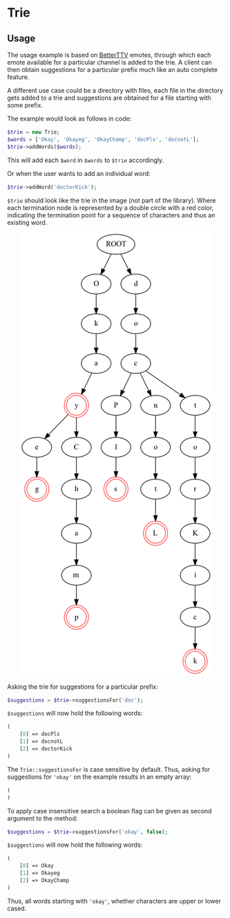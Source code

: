 # Trie
## Usage
The usage example is based on [BetterTTV](https://betterttv.com/) emotes, through which each emote available for a particular channel is added to the trie. A client can then obtain suggestions for a particular prefix much like an auto complete feature.

A different use case could be a directory with files, each file in the directory gets added to a trie and suggestions are obtained for a file starting with some prefix.

The example would look as follows in code:
```php
$trie = new Trie;
$words = ['Okay', 'Okayeg', 'OkayChamp', 'docPls', 'docnotL'];
$trie->addWords($words);
```
This will add each `$word` in `$words` to `$trie` accordingly.

Or when the user wants to add an individual word:
```php
$trie->addWord('doctorKick');
```

`$trie` should look like the trie in the image (not part of the library). Where each termination node is represented by a double circle with a red color, indicating the termination point for a sequence of characters and thus an existing word.

<p align="center">
  <img src="https://github.com/sjokkateer/trie/blob/main/example_trie.png" />
</p>

Asking the trie for suggestions for a particular prefix:
```php
$suggestions = $trie->suggestionsFor('doc');
```
`$suggestions` will now hold the following words:
```php
(
    [0] => docPls
    [1] => docnotL
    [2] => doctorKick
)
```
The `Trie::suggestionsFor` is case sensitive by default. Thus, asking for suggestions for `'okay'` on the example results in an empty array:
```php
(
)
```
To apply case insensitive search a boolean flag can be given as second argument to the method:
```php
$suggestions = $trie->suggestionsFor('okay', false);
```
`$suggestions` will now hold the following words:
```php
(
    [0] => Okay
    [1] => Okayeg
    [2] => OkayChamp
)
```
Thus, all words starting with `'okay'`, whether characters are upper or lower cased.
